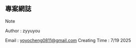 ## 專案網誌

> [!NOTE]
> Author : zyyuyou
> 
> Email : yoyocheng0811@gmail.com
> Creating Time : 7/19 2025
